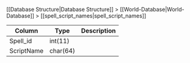 [[Database Structure|Database Structure]] > [[World-Database|World-Database]] > [[spell_script_names|spell_script_names]]

Column | Type | Description
--- | --- | ---
Spell_id | int(11) | 
ScriptName | char(64) | 
